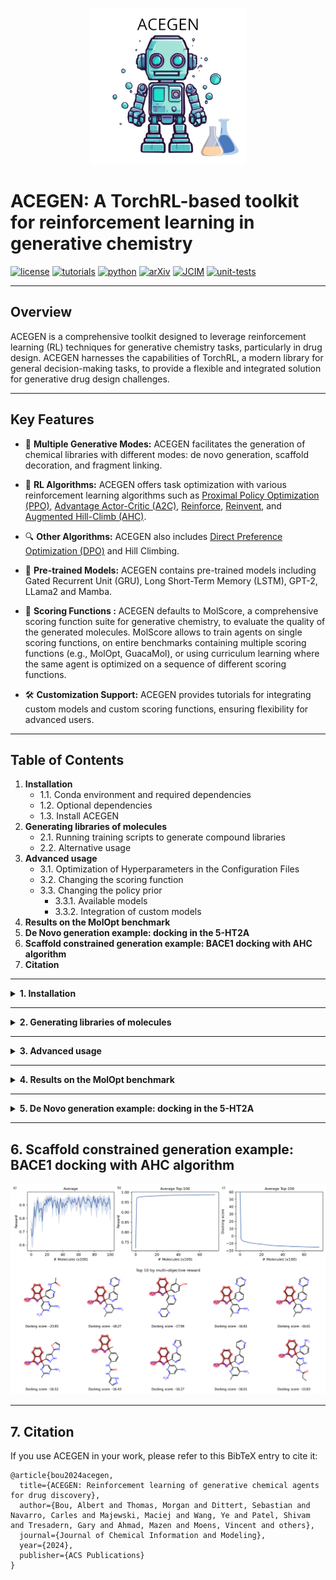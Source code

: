 
<p align="center">
  <img src="./acegen/images/acegen_logo.jpeg" alt="Alt Text" width="250" />
</p>

# ACEGEN: A TorchRL-based toolkit for reinforcement learning in generative chemistry

[![license](https://img.shields.io/badge/license-MIT-blue)](https://github.com/Acellera/acegen-open/blob/main/LICENSE)
[![tutorials](https://img.shields.io/badge/tutorials-available-brightgreen)](https://github.com/Acellera/acegen-open/tree/main/tutorials)
[![python](https://img.shields.io/badge/python-3.9%20|%203.10%20|%203.11-blue)](https://www.python.org/downloads/)
[![arXiv](https://img.shields.io/badge/arXiv-2405.04657-red.svg)](https://arxiv.org/abs/2405.04657)
[![JCIM](https://img.shields.io/badge/JCIM-10.1021%2Facs.jcim.4c00895-blue)](https://doi.org/10.1021/acs.jcim.4c00895)
[![unit-tests](https://github.com/Acellera/acegen-open/actions/workflows/unit_tests.yml/badge.svg)](https://github.com/Acellera/acegen-open/actions/workflows/unit_tests.yml)


---

## Overview

ACEGEN is a comprehensive toolkit designed to leverage reinforcement learning (RL) techniques for generative chemistry tasks, particularly in drug design. ACEGEN harnesses the capabilities of TorchRL, a modern library for general decision-making tasks, to provide a flexible and integrated solution for generative drug design challenges.

---

## Key Features

- 🚀 __**Multiple Generative Modes:**__ 
ACEGEN facilitates the generation of chemical libraries with different modes: de novo generation, scaffold decoration, and fragment linking.

- 🤖 __**RL Algorithms:**__ 
ACEGEN offers task optimization with various reinforcement learning algorithms such as [Proximal Policy Optimization (PPO)][1], [Advantage Actor-Critic (A2C)][2], [Reinforce][3], [Reinvent][4], and [Augmented Hill-Climb (AHC)][5].

- 🔍 __**Other Algorithms:**__ 
ACEGEN also includes [Direct Preference Optimization (DPO)][8] and Hill Climbing.

- 🧠 __**Pre-trained Models:**__ ACEGEN contains pre-trained models including Gated Recurrent Unit (GRU), Long Short-Term Memory (LSTM), GPT-2, LLama2 and Mamba.

- 🧪 __**Scoring Functions :**__ 
ACEGEN defaults to MolScore, a comprehensive scoring function suite for generative chemistry, to evaluate the quality of the generated molecules. MolScore allows to train agents on single scoring functions, on entire benchmarks containing multiple scoring functions (e.g., MolOpt, GuacaMol), or using curriculum learning where the same agent is optimized on a sequence of different scoring functions.

- 🛠️ __**Customization Support:**__ 
ACEGEN provides tutorials for integrating custom models and custom scoring functions, ensuring flexibility for advanced users.

---

## Table of Contents
1. **Installation**
   - 1.1. Conda environment and required dependencies
   - 1.2. Optional dependencies
   - 1.3. Install ACEGEN
2. **Generating libraries of molecules**
   - 2.1. Running training scripts to generate compound libraries
   - 2.2. Alternative usage
3. **Advanced usage**
   - 3.1. Optimization of Hyperparameters in the Configuration Files
   - 3.2. Changing the scoring function
   - 3.3. Changing the policy prior
     - 3.3.1. Available models
     - 3.3.2. Integration of custom models
4. **Results on the MolOpt benchmark**
5. **De Novo generation example: docking in the 5-HT2A**
6. **Scaffold constrained generation example: BACE1 docking with AHC algorithm**
7. **Citation**

---

<details>
  <summary><strong>1. Installation</strong></summary>
  &nbsp; <!-- This adds a non-breaking space for some spacing -->

  <details>
    <summary><strong>1.1. Conda environment and required dependencies</strong></summary>
    &nbsp; <!-- This adds a non-breaking space for some spacing -->

To create the conda / mamba environment, run:

```bash
conda create -n acegen python=3.10 -y
conda activate acegen
```

To install the required dependencies run the following commands. Replace `cu121` with your appropriate CUDA version (e.g., `cu118`, `cu117`, `cu102`).

```bash
pip3 install torch torchvision  --index-url https://download.pytorch.org/whl/cu121
pip3 install flake8 pytest pytest-cov hydra-core tqdm wandb
pip3 install torchrl
```


  </details>

  <details>
    <summary><strong>1.2. Optional dependencies</strong></summary>
    &nbsp; <!-- This adds a non-breaking space for some spacing -->

Unless you intend to define your own custom scoring functions, install MolScore by running:

```bash
pip3 install rdkit==2023.3.3
pip3 install MolScore
```

To use the scaffold decoration and fragment linking, install promptsmiles by running:

```bash
pip3 install promptsmiles
```

To learn how to configure constrained molecule generation with ACEGEN and promptsmiles, please refer to this [tutorial](tutorials/using_promptsmiles.md).

  </details>

  <details>
    <summary><strong>1.3. Install ACEGEN</strong></summary>
    &nbsp; <!-- This adds a non-breaking space for some spacing -->

To install ACEGEN, run (use `pip install -e ./` for develop mode):

```bash
git clone https://github.com/Acellera/acegen-open.git
cd acegen-open
pip install ./
```

  </details>

</details>

---

<details>
  <summary><strong>2. Generating libraries of molecules</strong></summary>
  &nbsp; <!-- This adds a non-breaking space for some spacing -->

ACEGEN has multiple RL algorithms available, each in a different directory within the `acegen-open/scripts` directory. Each RL algorithm has three different generative modes of execution: de novo, scaffold decoration, and fragment linking.

Each mode of execution has its own configuration file in YAML format, located right next to the script. To modify training parameters for any mode, edit the corresponding YAML file. For a breakdown of the general structure of our configuration files, refer to this [tutorial](tutorials/breaking_down_configuration_files.md).

While the default values in the configuration files are considered sensible, a default scoring function and model architecture are also defined so users can test the scripts out of the box. However, users might generally want to customize the model architecture or the scoring function.

To customize the model architecture, refer to the [Changing the model architecture](##Changing the model architecture) section. To customize the scoring function, refer to the [Changing the scoring function](##Changing the scoring function) section.

  <details>
    <summary><strong>2.1. Running training scripts to generate compound libraries</strong></summary>
    &nbsp; <!-- This adds a non-breaking space for some spacing -->

To run the training scripts for de novo generation, run the following commands:

```bash
python scripts/reinforce/reinforce.py --config-name config_denovo
python scripts/a2c/a2c.py --config-name config_denovo
python scripts/ppo/ppo.py --config-name config_denovo
python scripts/reinvent/reinvent.py --config-name config_denovo
python scripts/ahc/ahc.py --config-name config_denovo
python scripts/dpo/dpo.py --config-name config_denovo
python scripts/hill_climb/hill_climb.py --config-name config_denovo
```

To run the training scripts for scaffold decoration, run the following commands (requires installation of promptsmiles):

```bash
python scripts/reinforce/reinforce.py --config-name config_scaffold
python scripts/a2c/a2c.py --config-name config_scaffold
python scripts/ppo/ppo.py --config-name config_scaffold
python scripts/reinvent/reinvent.py --config-name config_scaffold
python scripts/ahc/ahc.py --config-name config_scaffold
python scripts/dpo/dpo.py --config-name config_scaffold
python scripts/hill_climb/hill_climb.py --config-name config_scaffold
```

To run the training scripts for fragment linking, run the following commands (requires installation of promptsmiles):

```bash
python scripts/reinforce/reinforce.py --config-name config_linking
python scripts/a2c/a2c.py --config-name config_linking
python scripts/ppo/ppo.py --config-name config_linking
python scripts/reinvent/reinvent.py --config-name config_linking
python scripts/ahc/ahc.py --config-name config_linking
python scripts/dpo/dpo.py --config-name config_linking
python scripts/hill_climb/hill_climb.py --config-name config_linking
```

  </details>

  <details>
    <summary><strong>2.2. Alternative usage</strong></summary>
    &nbsp; <!-- This adds a non-breaking space for some spacing -->

Scripts are also available as executables after installation, but both the path and name of the config must be specified. For example:

```bash
ppo.py --config-path=<path_to_config_dir> --config-name=<config_name.yaml>
```

YAML config parameters can also be specified on the command line. For example:

```bash
ppo.py --config-path=<path_to_config_dir> --config-name=<config_name.yaml> total_smiles=100
```

  </details>

</details>

---

<details>
  <summary><strong>3. Advanced usage</strong></summary>
  &nbsp; <!-- This adds a non-breaking space for some spacing -->

  <details>
    <summary><strong>3.1. Optimization of hyperparameters in the configuration files</strong></summary>
    &nbsp; <!-- This adds a non-breaking space for some spacing -->

The hyperparameters in the configuration files have sensible default values. However, the optimal choice of hyperparameters depends on various factors, including the scoring function and the network architecture. Therefore, it is very useful to have a way to automatically explore the space of hyperparameters.

To learn how to perform hyperparameter sweeps to find the best configuration for a specific problem using [wandb](https://wandb.ai/), follow this [tutorial](tutorials/hyperparameter_optimisation_with_wandb.md).

<p align="center">
  <img src="./acegen/images/wandb_sweep.png" alt="Alt Text" width="900" />
</p>

  </details>

  <details>
    <summary><strong>3.2. Changing the scoring function</strong></summary>
    &nbsp; <!-- This adds a non-breaking space for some spacing -->

To change the scoring function, the easiest option is to adjust the `molscore` parameters in the configuration files. Modifying these parameters allows switching between different scoring modes and scoring objectives.
Please refer to the `molscore` section in the configuration [tutorial](tutorials/breaking_down_configuration_files.md) for a more detailed explanation. Additionally, refer to the [tutorials](https://github.com/MorganCThomas/MolScore/tree/main/tutorials) in the MolScore repository.

Alternatively, users can define their own custom scoring functions and use them in the ACEGEN scripts by following the instructions in this other [tutorial](tutorials/adding_custom_scoring_function.md).

  </details>

  <details>
    <summary><strong>3.3. Changing the policy prior</strong></summary>
    &nbsp; <!-- This adds a non-breaking space for some spacing -->

#### 3.3.1. Available models

We provide a variety of default priors that can be selected in the configuration file. These include:

- A Gated Recurrent Unit (GRU) model
  - pre-training dataset1 (default): [ChEMBL](https://www.ebi.ac.uk/chembl/)
  - pre-training dataset2: [ZINC250k](https://github.com/wenhao-gao/mol_opt/blob/main/data/zinc.txt.gz)
  - tokenizer: [SMILESTokenizerChEMBL](https://github.com/Acellera/acegen-open/blob/main/acegen/vocabulary/tokenizers.py#L40) 
  - number of parameters: 4,363,045
  - to select set the field `model` to `gru` in any configuration file


- A Long Short-Term Memory (LSTM) model
  - pre-training dataset: [ChEMBL](https://www.ebi.ac.uk/chembl/)
  - tokenizer: [SMILESTokenizerChEMBL](https://github.com/Acellera/acegen-open/blob/main/acegen/vocabulary/tokenizers.py#L40) 
  - number of parameters: 5,807,909
  - to select set the field `model` to `lstm` in any configuration file
 

- A GPT-2 model (requires installation of HuggingFace's `transformers` library)
  - pre-training dataset: [REAL 350/3 lead-like, 613.86M cpds, CXSMILES](https://enamine.net/compound-collections/real-compounds/real-database-subsets)
  - tokenizer: [SMILESTokenizerEnamine](https://github.com/Acellera/acegen-open/blob/main/acegen/vocabulary/tokenizers.py#L133) 
  - number of parameters: 5,030,400
  - to select set the field `model` to `gpt2` in any configuration file


- A Mamba model (requires installation of `mamba-ssm` library)
  - pre-training dataset: [ChEMBL](https://www.ebi.ac.uk/chembl/)
  - tokenizer: [SMILESTokenizerChEMBL](https://github.com/Acellera/acegen-open/blob/main/acegen/vocabulary/tokenizers.py#L40) 
  - number of parameters: 2,809,216
  - to select set the field `model` to `mamba` in any configuration file


- A Llama2 model (requires installation of HuggingFace's `transformers` library)
  - pre-training dataset: [REAL Database, 6B cpds, CXSMILES](https://enamine.net/compound-collections/real-compounds/real-database)
  - tokenizer: [AsciiSMILESTokenizer](https://github.com/Acellera/acegen-open/blob/main/acegen/vocabulary/tokenizers.py#L524C7-L524C27) 
  - number of parameters: 5,965,760
  - to select set the field `model` to `llama2` in any configuration file

#### 3.3.2. Integration of custom models

Users can also combine their own custom models with ACEGEN. A detailed guide on integrating custom models can be found in this [tutorial](tutorials/adding_custom_model.md).

</details>
</details>

---

<details>
  <summary><strong>4. Results on the MolOpt benchmark </strong></summary>
    &nbsp; <!-- This adds a non-breaking space for some spacing -->

Algorithm comparison for the Area Under the Curve (AUC) of the top 100 molecules on [MolOpt benchmark](https://arxiv.org/pdf/2206.12411.pdf) scoring functions. Each algorithm ran 5 times with different seeds, and results were averaged. 
The default values for each algorithm are those in our de novo configuration files.
Additionally, for Reinvent we also tested the configuration proposed in the MolOpt paper.

| Task                          | [REINFORCE][3] | [REINVENT][4] | [REINVENT MolOpt][6] | [AHC][5]   | [A2C][2]   | [PPO][1]   | [PPOD][7]  |
|-------------------------------|----------------|---------------|----------------------|------------|------------|------------|------------|
| Albuterol_similarity   | 0.68  | 0.69 | 0.90     | 0.77  | 0.82  | 0.93  | **0.94** |
| Amlodipine_MPO         | 0.55  | 0.56 | 0.65     | 0.56  | 0.55  | 0.58  | **0.68** |
| C7H8N2O2               | 0.83  | 0.82 | **0.90**  | 0.76  | 0.84  | 0.89  | 0.89  |
| C9H10N2O2PF2Cl         | 0.70  | 0.70 | 0.76     | 0.68  | 0.69  | 0.66  | **0.79** |
| Celecoxxib_rediscovery | 0.63  | 0.64 | 0.77     | 0.72  | 0.73  | 0.65  | **0.82** |
| DRD2                    | 0.98  | 0.97 | **0.99** | 0.98  | 0.98  | **0.99** | **0.99** |
| Deco_hop                | 0.63  | 0.63 | **0.67** | 0.64  | 0.62  | 0.62  | 0.66  |
| Fexofenadine_MPO        | 0.71  | 0.71 | **0.80** | 0.72  | 0.71  | 0.73  | 0.78  |
| GSK3B                   | 0.84  | 0.84 | **0.92** | 0.82  | 0.85  | 0.90  | **0.92** |
| JNK3                    | 0.75  | 0.75 | 0.85     | 0.75  | 0.74  | 0.80  | **0.87** |
| Median_molecules_1      | 0.26  | 0.24 | **0.36** | 0.24  | 0.31  | 0.33  | 0.35  |
| Median_molecules_2      | 0.22  | 0.22 | 0.28     | 0.24  | 0.25  | 0.25  | **0.29** |
| Mestranol_similarity    | 0.60  | 0.55 | 0.85     | 0.66  | 0.69  | 0.75  | **0.89** |
| Osimertinib_MPO         | 0.82  | 0.82 | **0.86** | 0.83  | 0.81  | 0.82  | 0.84  |
| Perindopril_MPO         | 0.48  | 0.47 | **0.54** | 0.47  | 0.48  | 0.50  | 0.53  |
| QED                     | **0.94**| **0.94** | **0.94** | **0.94** | **0.94** | **0.94** | **0.94** |
| Scaffold_hop              | 0.80  | 0.79 | **0.86** | 0.80  | 0.80  | 0.80  | 0.84  |
| Sitagliptin_MPO           | 0.34  | 0.33 | 0.38     | 0.33  | **0.39** | 0.32 | **0.39** |
| Thiothixene_rediscovery   | 0.41  | 0.41 | 0.56     | 0.45  | 0.48  | 0.48  | **0.58** |
| Troglitazone_rediscovery  | 0.31  | 0.31 | 0.47     | 0.34  | 0.35  | 0.46  | **0.52** |
| Valsartan_smarts          | **0.03** | 0.02 | 0.02     | 0.02  | 0.02  | **0.03** | **0.03** |
| Zaleplon_MPO              | 0.47  | 0.47 | **0.52** | 0.48  | 0.47  | 0.50  | **0.52** |
| **Total**                 | **13.67**    | **13.60**   | **15.65**       | **13.91**    | **14.27**    | **14.65**    | **15.80**    |


[1]: https://arxiv.org/abs/1707.06347
[2]: https://arxiv.org/abs/1602.01783
[3]: https://www.andrew.cmu.edu/course/10-703/textbook/BartoSutton.pdf
[4]: https://arxiv.org/abs/1704.07555
[5]: https://jcheminf.biomedcentral.com/articles/10.1186/s13321-022-00646-z
[6]: https://arxiv.org/pdf/2206.12411.pdf
[7]: https://arxiv.org/abs/2007.03328
[8]: https://arxiv.org/abs/2305.18290

</details>

---

<details>
  <summary><strong>5. De Novo generation example: docking in the 5-HT2A </strong></summary>
  &nbsp; <!-- This adds a non-breaking space for some spacing -->
## 5. De Novo generation example: docking in the 5-HT2A

![Alt Text](./acegen/images/acagen_de_novo.png)

</details>

---

## 6. Scaffold constrained generation example: BACE1 docking with AHC algorithm

![Alt Text](./acegen/images/acegen_decorative.png)


---

## 7. Citation 

If you use ACEGEN in your work, please refer to this BibTeX entry to cite it:

```
@article{bou2024acegen,
  title={ACEGEN: Reinforcement learning of generative chemical agents for drug discovery},
  author={Bou, Albert and Thomas, Morgan and Dittert, Sebastian and Navarro, Carles and Majewski, Maciej and Wang, Ye and Patel, Shivam and Tresadern, Gary and Ahmad, Mazen and Moens, Vincent and others},
  journal={Journal of Chemical Information and Modeling},
  year={2024},
  publisher={ACS Publications}
}
```

